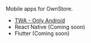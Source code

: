 Mobile apps for OwnStore.
- [TWA - Only Android](/projects/apps/twa/)
- React Native (Coming soon)
- Flutter (Coming soon)
